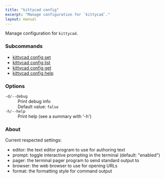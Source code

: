 ```yaml
---
title: "kittycad config"
excerpt: "Manage configuration for `kittycad`."
layout: manual
---
```


Manage configuration for `kittycad`.

### Subcommands

* [kittycad config set](./kittycad_config_set)
* [kittycad config list](./kittycad_config_list)
* [kittycad config get](./kittycad_config_get)
* [kittycad config help](./kittycad_config_help)

### Options

<dl class="flags">
   <dt><code>-d/--debug</code></dt>
   <dd>Print debug info<br/>Default value: <code>false</code></dd>

   <dt><code>-h/--help</code></dt>
   <dd>Print help (see a summary with '-h')</dd>
</dl>


### About

Current respected settings:

* editor: the text editor program to use for authoring text
* prompt: toggle interactive prompting in the terminal (default: "enabled")
* pager: the terminal pager program to send standard output to
* browser: the web browser to use for opening URLs
* format: the formatting style for command output